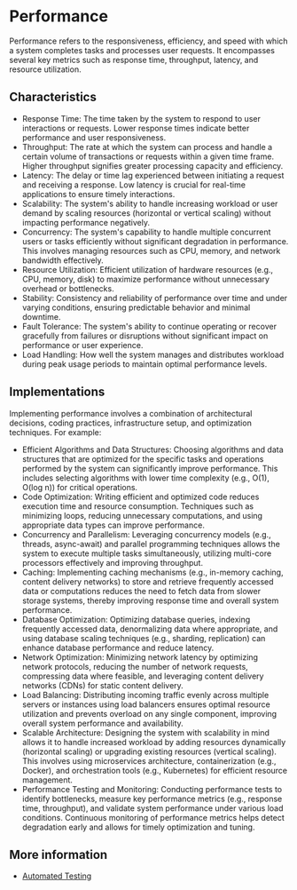 # Performance

Performance refers to the responsiveness, efficiency, and speed with which a system completes tasks and processes user requests. It encompasses several key metrics such as response time, throughput, latency, and resource utilization.

## Characteristics

- Response Time: The time taken by the system to respond to user interactions or requests. Lower response times indicate better performance and user responsiveness.
- Throughput: The rate at which the system can process and handle a certain volume of transactions or requests within a given time frame. Higher throughput signifies greater processing capacity and efficiency.
- Latency: The delay or time lag experienced between initiating a request and receiving a response. Low latency is crucial for real-time applications to ensure timely interactions.
- Scalability: The system's ability to handle increasing workload or user demand by scaling resources (horizontal or vertical scaling) without impacting performance negatively.
- Concurrency: The system's capability to handle multiple concurrent users or tasks efficiently without significant degradation in performance. This involves managing resources such as CPU, memory, and network bandwidth effectively.
- Resource Utilization: Efficient utilization of hardware resources (e.g., CPU, memory, disk) to maximize performance without unnecessary overhead or bottlenecks.
- Stability: Consistency and reliability of performance over time and under varying conditions, ensuring predictable behavior and minimal downtime.
- Fault Tolerance: The system's ability to continue operating or recover gracefully from failures or disruptions without significant impact on performance or user experience.
- Load Handling: How well the system manages and distributes workload during peak usage periods to maintain optimal performance levels.

## Implementations

Implementing performance involves a combination of architectural decisions, coding practices, infrastructure setup, and optimization techniques. For example:

- Efficient Algorithms and Data Structures: Choosing algorithms and data structures that are optimized for the specific tasks and operations performed by the system can significantly improve performance. This includes selecting algorithms with lower time complexity (e.g., O(1), O(log n)) for critical operations.
- Code Optimization: Writing efficient and optimized code reduces execution time and resource consumption. Techniques such as minimizing loops, reducing unnecessary computations, and using appropriate data types can improve performance.
- Concurrency and Parallelism: Leveraging concurrency models (e.g., threads, async-await) and parallel programming techniques allows the system to execute multiple tasks simultaneously, utilizing multi-core processors effectively and improving throughput.
- Caching: Implementing caching mechanisms (e.g., in-memory caching, content delivery networks) to store and retrieve frequently accessed data or computations reduces the need to fetch data from slower storage systems, thereby improving response time and overall system performance.
- Database Optimization: Optimizing database queries, indexing frequently accessed data, denormalizing data where appropriate, and using database scaling techniques (e.g., sharding, replication) can enhance database performance and reduce latency.
- Network Optimization: Minimizing network latency by optimizing network protocols, reducing the number of network requests, compressing data where feasible, and leveraging content delivery networks (CDNs) for static content delivery.
- Load Balancing: Distributing incoming traffic evenly across multiple servers or instances using load balancers ensures optimal resource utilization and prevents overload on any single component, improving overall system performance and availability.
- Scalable Architecture: Designing the system with scalability in mind allows it to handle increased workload by adding resources dynamically (horizontal scaling) or upgrading existing resources (vertical scaling). This involves using microservices architecture, containerization (e.g., Docker), and orchestration tools (e.g., Kubernetes) for efficient resource management.
- Performance Testing and Monitoring: Conducting performance tests to identify bottlenecks, measure key performance metrics (e.g., response time, throughput), and validate system performance under various load conditions. Continuous monitoring of performance metrics helps detect degradation early and allows for timely optimization and tuning.

## More information

- [Automated Testing](../../automated-testing/README.md)

